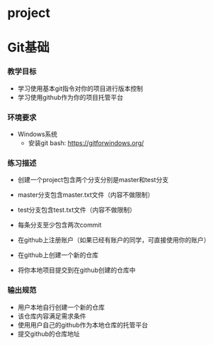 # project
# Git基础
### 教学目标
- 学习使用基本git指令对你的项目进行版本控制
- 学习使用github作为你的项目托管平台

### 环境要求
- Windows系统
  - 安装git bash: https://gitforwindows.org/


### 练习描述
- 创建一个project包含两个分支分别是master和test分支
- master分支包含master.txt文件（内容不做限制）
- test分支包含test.txt文件（内容不做限制）
- 每条分支至少包含两次commit


- 在github上注册账户（如果已经有账户的同学，可直接使用你的账户）
- 在github上创建一个新的仓库
- 将你本地项目提交到在github创建的仓库中 

### 输出规范
- 用户本地自行创建一个新的仓库
- 该仓库内容满足需求条件
- 使用用户自己的github作为本地仓库的托管平台
- 提交github的仓库地址


